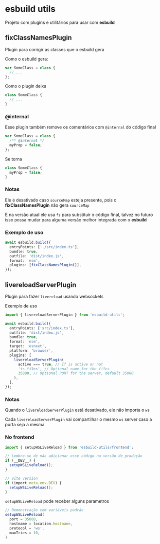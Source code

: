 # esbuild utils

Projeto com plugins e utilitários para usar com **esbuild**

## fixClassNamesPlugin

Plugin para corrigir as classes que o esbuild gera

Como o esbuild gera:

```ts
var SomeClass = class {
  // ...
};
```

Como o plugin deixa

```ts
class SomeClass {
  // ...
}
```

### @internal

Esse plugin também remove os comentários com `@internal` do código final

```ts
var SomeClass = class {
  /** @internal */
  myProp = false;
};
```

Se torna

```ts
class SomeClass {
  myProp = false;
}
```

### Notas

Ele é desativado caso `sourceMap` esteja presente, pois o **fixClassNamesPlugin** não gera `sourceMap`

E na versão atual ele usa `fs` para substituir o código final, talvez no futuro isso possa mudar para alguma versão melhor integrada com o **esbuild**

### Exemplo de uso

```ts
await esbuild.build({
  entryPoints: ['./src/index.ts'],
  bundle: true,
  outfile: 'dist/index.js',
  format: 'esm',
  plugins: [fixClassNamesPlugin()],
});
```

## livereloadServerPlugin

Plugin para fazer `livereload` usando websockets

Exemplo de uso

```ts
import { livereloadServerPlugin } from 'esbuild-utils';

await esbuild.build({
  entryPoints: ['src/index.ts'],
  outfile: 'dist/index.js',
  bundle: true,
  format: 'esm',
  target: 'esnext',
  platform: 'browser',
  plugins: [
    livereloadServerPlugin(
      active === true, // If is active or not
      'ts files', // Optional name for the files
      35000, // Optional PORT for the server, default 35000
    ),
  ],
});
```

### Notas

Quando o `livereloadServerPlugin` está desativado, ele não importa o `ws`

Cada `livereloadServerPlugin` vai compartilhar o mesmo `ws` server caso a porta seja a mesma

### No frontend

```ts
import { setupWSLiveReload } from 'esbuild-utils/frontend';

// Lembre-se de não adicionar esse código na versão de produção
if (__DEV__) {
  setupWSLiveReload();
}

// vite version
if (import.meta.env.DEV) {
  setupWSLiveReload();
}
```

`setupWSLiveReload` pode receber alguns parametros

```ts
// Demonstração com variáveis padrão
setupWSLiveReload(
  port = 35000,
  hostname = location.hostname,
  protocol = 'ws',
  maxTries = 10,
)
```